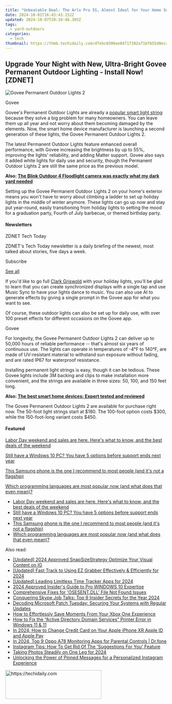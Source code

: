 ```yaml
---
title: "Unbeatable Deal: The Arlo Pro 5S, Almost Ideal for Your Home Surveillance Needs at Just $180 | TechInsights"
date: 2024-10-01T16:43:43.152Z
updated: 2024-10-07T20:10:46.305Z
tags:
  - yard-outdoors
categories:
  - tech
thumbnail: https://thmb.techidaily.com/d7ebc6506ee84717282a71bf655d8ecabd8e6c4fafa92ca86d15ca1c4deb0528.jpg
---
```


## Upgrade Your Night with New, Ultra-Bright Govee Permanent Outdoor Lighting - Install Now![ZDNET]

![Govee Permanent Outdoor Lights 2](https://www.zdnet.com/a/img/resize/fef09a07669b4416397ae9cb2a8a65ac965c2943/2024/08/23/cb422779-bdec-43bc-924c-085b9ad340b7/7.png?auto=webp&width=1280)

Govee

Govee's Permanent Outdoor Lights are already a [popular smart light string](https://buy.geni.us/Proxy.ashx?TSID=368250&GR%5FURL=https%3A%2F%2Fwww.amazon.com%2FGovee-Permanent-Waterproof-Lighting-Assistant%2Fdp%2FB0BCQ926C1%3Ftag%3Dzd-buy-button-20%26ascsubtag%3D%5F%5FCOM%5FCLICK%5FID%5F%5F%7C0732191c-49af-4b4a-b0cb-47f0325da749%7Cdtp&dtb=1) because they solve a big problem for many homeowners. You can leave them up all year and not worry about them becoming damaged by the elements. Now, the smart home device manufacturer is launching a second generation of these lights, the Govee Permanent Outdoor Lights 2.

The latest Permanent Outdoor Lights feature enhanced overall performance, with Govee increasing the brightness by up to 55%, improving the lights' reliability, and adding Matter support. Govee also says it added white lights for daily use and security, though the Permanent Outdoor Lights 2 are still the same price as the previous model.

**Also: [The Blink Outdoor 4 Floodlight camera was exactly what my dark yard needed](https://www.zdnet.com/home-and-office/smart-home/the-blink-outdoor-4-floodlight-camera-was-exactly-what-my-dark-yard-needed/)**

Setting up the Govee Permanent Outdoor Lights 2 on your home's exterior means you won't have to worry about climbing a ladder to set up holiday lights in the middle of winter anymore. These lights can go up now and stay put year-round, easily transitioning from holiday lights to setting the mood for a graduation party, Fourth of July barbecue, or themed birthday party.

#### Newsletters

ZDNET Tech Today

ZDNET's Tech Today newsletter is a daily briefing of the newest, most talked about stories, five days a week.

 Subscribe

[See all](https://www.zdnet.com/newsletters/)

If you'd like to go full [Clark Griswold](https://vacation.fandom.com/wiki/Clark%5FGriswold) with your holiday lights, you'll be glad to learn that you can create synchronized displays with a single tap and use Music Sync to have your lights dance to music. You can also use AI to generate effects by giving a single prompt in the Govee app for what you want to see. 

Of course, these outdoor lights can also be set up for daily use, with over 100 preset effects for different occasions on the Govee app. 

Govee

For longevity, the Govee Permanent Outdoor Lights 2 can deliver up to 50,000 hours of reliable performance -- that's almost six years of continuous use. The lights can operate in temperatures of -4°F to 140°F, are made of UV-resistant material to withstand sun exposure without fading, and are rated IP67 for waterproof resistance.

Installing permanent light strings is easy, though it can be tedious. These Govee lights include 3M backing and clips to make installation more convenient, and the strings are available in three sizes: 50, 100, and 150 feet long.

**Also: [The best smart home devices: Expert tested and reviewed](https://www.zdnet.com/home-and-office/smart-home/best-smart-home-device/)**

The Govee Permanent Outdoor Lights 2 are available for purchase right now. The 50-foot light strings start at $180\. The 100-foot option costs $300, while the 150-foot-long variant costs $450.

#### Featured

[Labor Day weekend and sales are here. Here's what to know, and the best deals of the weekend](https://www.zdnet.com/article/labor-day-deals-everything-to-know-09-02-2024/ "Labor Day weekend and sales are here. Here's what to know, and the best deals of the weekend")

[Still have a Windows 10 PC? You have 5 options before support ends next year](https://www.zdnet.com/article/still-have-a-windows-10-pc-you-have-5-options-before-support-ends-next-year/ "Still have a Windows 10 PC? You have 5 options before support ends next year")

[This Samsung phone is the one I recommend to most people (and it's not a flagship)](https://www.zdnet.com/article/this-samsung-phone-is-the-one-i-recommend-to-most-people-and-its-not-a-flagship/ "This Samsung phone is the one I recommend to most people (and it's not a flagship)")

[Which programming languages are most popular now (and what does that even mean)?](https://www.zdnet.com/article/the-most-popular-programming-languages-in-2024-and-what-that-even-means/ "Which programming languages are most popular now (and what does that even mean)?")

* [Labor Day weekend and sales are here. Here's what to know, and the best deals of the weekend](https://www.zdnet.com/article/labor-day-deals-everything-to-know-09-02-2024/ "Labor Day weekend and sales are here. Here's what to know, and the best deals of the weekend")
* [Still have a Windows 10 PC? You have 5 options before support ends next year](https://www.zdnet.com/article/still-have-a-windows-10-pc-you-have-5-options-before-support-ends-next-year/ "Still have a Windows 10 PC? You have 5 options before support ends next year")
* [This Samsung phone is the one I recommend to most people (and it's not a flagship)](https://www.zdnet.com/article/this-samsung-phone-is-the-one-i-recommend-to-most-people-and-its-not-a-flagship/ "This Samsung phone is the one I recommend to most people (and it's not a flagship)")
* [Which programming languages are most popular now (and what does that even mean)?](https://www.zdnet.com/article/the-most-popular-programming-languages-in-2024-and-what-that-even-means/ "Which programming languages are most popular now (and what does that even mean)?")

<ins class="adsbygoogle"
     style="display:block"
     data-ad-format="autorelaxed"
     data-ad-client="ca-pub-7571918770474297"
     data-ad-slot="1223367746"></ins>

<ins class="adsbygoogle"
     style="display:block"
     data-ad-client="ca-pub-7571918770474297"
     data-ad-slot="8358498916"
     data-ad-format="auto"
     data-full-width-responsive="true"></ins>

<span class="atpl-alsoreadstyle">Also read:</span>
<div><ul>
<li><a href="https://instagram-video-files.techidaily.com/updated-2024-approved-snapsizestrategy-optimize-your-visual-content-on-ig/"><u>[Updated] 2024 Approved SnapSizeStrategy Optimize Your Visual Content on IG</u></a></li>
<li><a href="https://screen-sharing-recording.techidaily.com/updated-fast-track-to-using-ez-grabber-effectively-and-efficiently-for-2024/"><u>[Updated] Fast Track to Using EZ Grabber Effectively & Efficiently for 2024</u></a></li>
<li><a href="https://fox-glue.techidaily.com/updated-leading-limitless-time-tracker-apps-for-2024/"><u>[Updated] Leading Limitless Time Tracker Apps for 2024</u></a></li>
<li><a href="https://extra-skills.techidaily.com/2024-approved-insiders-guide-to-pro-windows-10-expertise/"><u>2024 Approved Insider's Guide to Pro WINDOWS 10 Expertise</u></a></li>
<li><a href="https://techno-recovery.techidaily.com/comprehensive-fixes-for-osesentdll-file-not-found-issues/"><u>Comprehensive Fixes for 'OSESENT.DLL' File Not Found Issues</u></a></li>
<li><a href="https://techno-recovery.techidaily.com/conquering-skype-job-talks-top-9-insider-secrets-for-the-year-2024/"><u>Conquering Skype Job Talks: Top 9 Insider Secrets for the Year 2024</u></a></li>
<li><a href="https://techno-recovery.techidaily.com/decoding-microsoft-patch-tuesday-securing-your-systems-with-regular-updates/"><u>Decoding Microsoft Patch Tuesday: Securing Your Systems with Regular Updates</u></a></li>
<li><a href="https://techno-recovery.techidaily.com/how-to-effortlessly-save-moments-from-your-xbox-one-experience/"><u>How to Effortlessly Save Moments From Your Xbox One Experience</u></a></li>
<li><a href="https://win11.techidaily.com/how-to-fix-the-active-directory-domain-services-printer-error-in-windows-11-and-11/"><u>How to Fix the “Active Directory Domain Services” Printer Error in Windows 11 & 11</u></a></li>
<li><a href="https://apple-account.techidaily.com/in-2024-how-to-change-credit-card-on-your-apple-iphone-xr-apple-id-and-apple-pay-by-drfone-ios/"><u>In 2024, How to Change Credit Card on Your Apple iPhone XR Apple ID and Apple Pay</u></a></li>
<li><a href="https://android-location-track.techidaily.com/in-2024-top-9-oppo-a78-monitoring-apps-for-parental-controls-drfone-by-drfone-virtual-android/"><u>In 2024, Top 9 Oppo A78 Monitoring Apps for Parental Controls | Dr.fone</u></a></li>
<li><a href="https://techno-recovery.techidaily.com/instagram-tips-how-to-get-rid-of-the-suggestions-for-you-feature/"><u>Instagram Tips: How To Get Rid Of The 'Suggestions For You' Feature</u></a></li>
<li><a href="https://facebook-video-footage.techidaily.com/taking-photos-steadily-on-one-leg-for-2024/"><u>Taking Photos Steadily on One Leg for 2024</u></a></li>
<li><a href="https://techno-recovery.techidaily.com/unlocking-the-power-of-pinned-messages-for-a-personalized-instagram-experience/"><u>Unlocking the Power of Pinned Messages for a Personalized Instagram Experience</u></a></li>
</ul></div>

<!-- affiliate ads begin -->
<a href="https://laganoo.pxf.io/c/5597632/1657396/16446" target="_top" id="1657396">
  <img src="//a.impactradius-go.com/display-ad/16446-1657396" border="0" alt="https://techidaily.com" width="300" height="90"/>
</a>
<img height="0" width="0" src="https://laganoo.pxf.io/i/5597632/1657396/16446" style="position:absolute;visibility:hidden;" border="0" />
<!-- affiliate ads end -->

